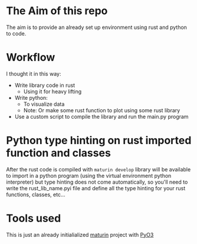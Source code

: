 # The Aim of this repo
The aim is to provide an already set up environment using rust and python to code.


# Workflow
I thought it in this way:
- Write library code in rust
  - Using it for heavy lifting
- Write python:
  - To visualize data
  - Note: Or make some rust function to plot using some rust library
- Use a custom script to compile the library and run the main.py program

# Python type hinting on rust imported function and classes
  After the rust code is compiled with `maturin develop` library will be available to import in a python program (using the virtual environment python interpreter) but type hinting does not come automatically, so you'll need to write the rust_lib_name.pyi file and define all the type hinting for your rust functions, classes, etc... 
 
# Tools used
This is just an already initialialized [maturin](https://github.com/PyO3/maturin) project with [PyO3](https://github.com/PyO3/pyo3)

